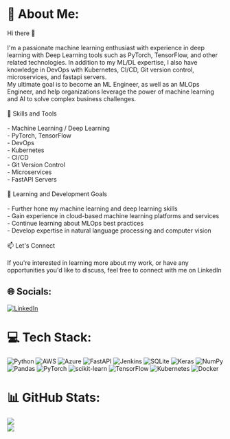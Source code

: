 # 💫 About Me:
Hi there 👋<br><br>I'm a passionate machine learning enthusiast with experience in deep learning with Deep Learning tools such as PyTorch, TensorFlow, and other related technologies. In addition to my ML/DL expertise, I also have knowledge in DevOps with Kubernetes, CI/CD, Git version control, microservices, and fastapi servers.<br>My ultimate goal is to become an ML Engineer, as well as an MLOps Engineer, and help organizations leverage the power of machine learning and AI to solve complex business challenges.<br><br>🔭 Skills and Tools<br><br>- Machine Learning / Deep Learning<br>- PyTorch, TensorFlow<br>- DevOps<br>- Kubernetes<br>- CI/CD<br>- Git Version Control<br>- Microservices<br>- FastAPI Servers<br><br>🌱 Learning and Development Goals<br><br>- Further hone my machine learning and deep learning skills<br>- Gain experience in cloud-based machine learning platforms and services<br>- Continue learning about MLOps best practices<br>- Develop expertise in natural language processing and computer vision<br><br>📫 Let's Connect<br><br>If you're interested in learning more about my work, or have any opportunities you'd like to discuss, feel free to connect with me on LinkedIn


## 🌐 Socials:
[![LinkedIn](https://img.shields.io/badge/LinkedIn-%230077B5.svg?logo=linkedin&logoColor=white)](https://linkedin.com/in/ducanh-ho2296) 

# 💻 Tech Stack:
![Python](https://img.shields.io/badge/python-3670A0?style=for-the-badge&logo=python&logoColor=ffdd54) ![AWS](https://img.shields.io/badge/AWS-%23FF9900.svg?style=for-the-badge&logo=amazon-aws&logoColor=white) ![Azure](https://img.shields.io/badge/azure-%230072C6.svg?style=for-the-badge&logo=azure-devops&logoColor=white) ![FastAPI](https://img.shields.io/badge/FastAPI-005571?style=for-the-badge&logo=fastapi) ![Jenkins](https://img.shields.io/badge/jenkins-%232C5263.svg?style=for-the-badge&logo=jenkins&logoColor=white) ![SQLite](https://img.shields.io/badge/sqlite-%2307405e.svg?style=for-the-badge&logo=sqlite&logoColor=white) ![Keras](https://img.shields.io/badge/Keras-%23D00000.svg?style=for-the-badge&logo=Keras&logoColor=white) ![NumPy](https://img.shields.io/badge/numpy-%23013243.svg?style=for-the-badge&logo=numpy&logoColor=white) ![Pandas](https://img.shields.io/badge/pandas-%23150458.svg?style=for-the-badge&logo=pandas&logoColor=white) ![PyTorch](https://img.shields.io/badge/PyTorch-%23EE4C2C.svg?style=for-the-badge&logo=PyTorch&logoColor=white) ![scikit-learn](https://img.shields.io/badge/scikit--learn-%23F7931E.svg?style=for-the-badge&logo=scikit-learn&logoColor=white) ![TensorFlow](https://img.shields.io/badge/TensorFlow-%23FF6F00.svg?style=for-the-badge&logo=TensorFlow&logoColor=white) ![Kubernetes](https://img.shields.io/badge/kubernetes-%23326ce5.svg?style=for-the-badge&logo=kubernetes&logoColor=white) ![Docker](https://img.shields.io/badge/docker-%230db7ed.svg?style=for-the-badge&logo=docker&logoColor=white)
# 📊 GitHub Stats:
![](https://github-readme-streak-stats.herokuapp.com/?user=ducanh-personal&theme=default&hide_border=false)<br/>
![](https://github-readme-stats.vercel.app/api/top-langs/?username=ducanh-personal&theme=default&hide_border=false&include_all_commits=true&count_private=true&layout=compact)


<!-- Proudly created with GPRM ( https://gprm.itsvg.in ) -->
